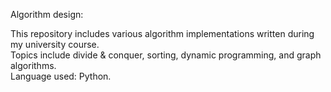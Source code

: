 Algorithm design:

This repository includes various algorithm implementations written during my university course.  
Topics include divide & conquer, sorting, dynamic programming, and graph algorithms.  
Language used: Python.
